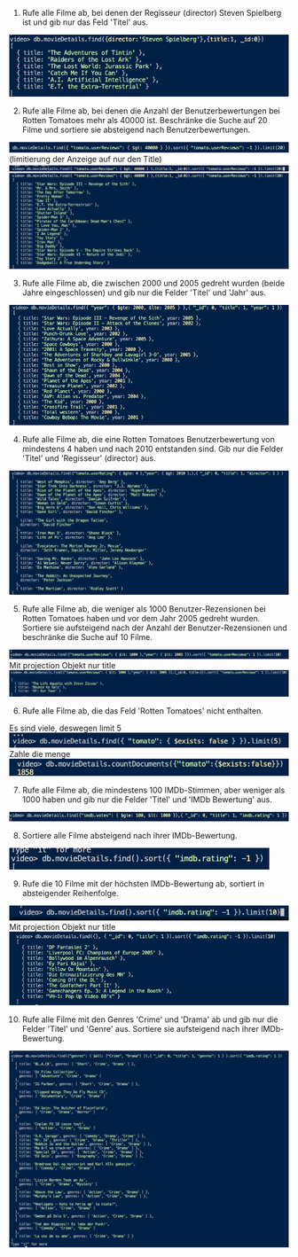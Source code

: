 1.  Rufe alle Filme ab, bei denen der Regisseur (director) Steven Spielberg ist und gib nur das Feld 'Titel' aus.

![lösung1](/img/1.png)

2.  Rufe alle Filme ab, bei denen die Anzahl der Benutzerbewertungen bei Rotten Tomatoes mehr als 40000 ist. Beschränke die Suche auf 20 Filme und sortiere sie absteigend nach Benutzerbewertungen.

![lösung1](/img/2.1.png)
(limitierung der Anzeige auf nur den Title)
![lösung1](/img/2.2.png)
![lösung1](/img/2.3.png)

3. Rufe alle Filme ab, die zwischen 2000 und 2005 gedreht wurden (beide Jahre eingeschlossen) und gib nur die Felder 'Titel' und 'Jahr' aus.

![lösung1](/img/3.png)

4. Rufe alle Filme ab, die eine Rotten Tomatoes Benutzerbewertung von mindestens 4 haben und nach 2010 entstanden sind. Gib nur die Felder 'Titel' und 'Regisseur' (director) aus.

![lösung1](/img/4.png)

5. Rufe alle Filme ab, die weniger als 1000 Benutzer-Rezensionen bei Rotten Tomatoes haben und vor dem Jahr 2005 gedreht wurden. Sortiere sie aufsteigend nach der Anzahl der Benutzer-Rezensionen und beschränke die Suche auf 10 Filme.

![lösung1](/img/5.png)
Mit projection Objekt nur title
![lösung1](/img/5.1.png)

6. Rufe alle Filme ab, die das Feld 'Rotten Tomatoes' nicht enthalten.

Es sind viele, deswegen limit 5
![lösung1](/img/6.2.png)
Zahle die menge
![lösung1](/img/6.1.png)

7. Rufe alle Filme ab, die mindestens 100 IMDb-Stimmen, aber weniger als 1000 haben und gib nur die Felder 'Titel' und 'IMDb Bewertung' aus.

![lösung1](/img/7.png)

8. Sortiere alle Filme absteigend nach ihrer IMDb-Bewertung.

![lösung1](/img/8.png)

9. Rufe die 10 Filme mit der höchsten IMDb-Bewertung ab, sortiert in absteigender Reihenfolge.

![lösung1](/img/9.png)
Mit projection Objekt nur title
![lösung1](/img/9.1.png)

10. Rufe alle Filme mit den Genres 'Crime' und 'Drama' ab und gib nur die Felder 'Titel' und 'Genre' aus. Sortiere sie aufsteigend nach ihrer IMDb-Bewertung.

![lösung1](/img/10.png)
